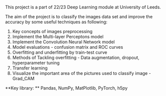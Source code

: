 This project is a part of 22/23 Deep Learning module at University of Leeds.

The aim of the project is to classify the images data set and improve the accuracy by some useful techniques as following:

1. Key concepts of images preprocessing
2. Implement the Multi-layer Perceptons model
3. Implement the Convolution Neural Network model
4. Model evaluations - confusion matrix and ROC curves
5. Overfitting and underfitting by train-test curve
6. Methods of Tackling overfitting - Data augmentation, dropout, hyperparameter tuning
7. Transfer learning
8. Visualize the important area of the pictures used to classify image - Grad_CAM

**Key library: ** Pandas, NumPy, MatPlotlib, PyTorch, h5py
